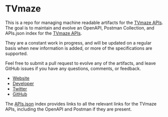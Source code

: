 # TVmazeThis is a repo for managing machine readable artifacts for the [TVmaze APIs](http://tvmaze.com). The goal is to maintain and evolve an OpenAPI, Postman Collection, and APIs.json index for the [TVmaze APIs](http://tvmaze.com).They are a constant work in progress, and will be updated on a regular basis when new information is added, or more of the specifications are supported.Feel free to submit a pull request to evolve any of the artifacts, and leave GitHub issues if you have any questions, comments, or feedback.- [Website](http://tvmaze.com)- [Developer](http://tvmaze.com)- [Twitter](https://twitter.com/tvmaze)- [GitHub](https://github.com/tvmaze)The [APIs.json](https://github.com/api-evangelist/tvmaze/blob/master/apis.json) index provides links to all the relevant links for the TVmaze APIs, including the OpenAPI and Postman if they are present.